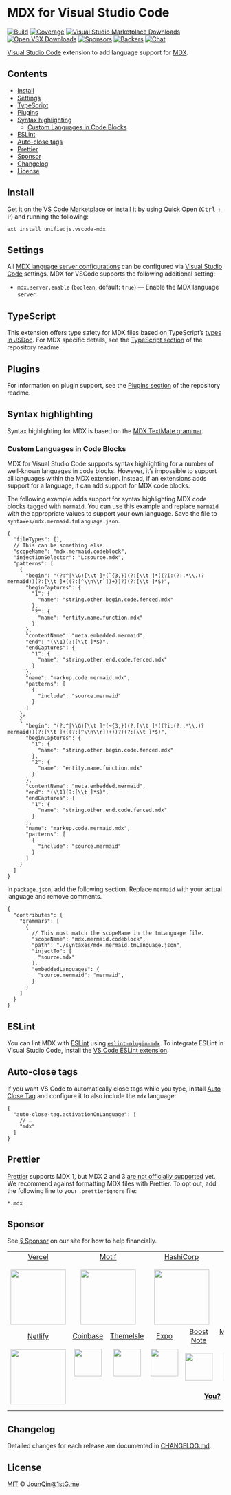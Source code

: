 # MDX for Visual Studio Code

[![Build][build-badge]][build]
[![Coverage][coverage-badge]][coverage]
[![Visual Studio Marketplace Downloads][marketplace-badge]][marketplace]
[![Open VSX Downloads][openvsx-badge]][openvsx]
[![Sponsors][sponsors-badge]][collective]
[![Backers][backers-badge]][collective]
[![Chat][chat-badge]][chat]

[Visual Studio Code][vscode] extension to add language support for [MDX][].

## Contents

* [Install](#install)
* [Settings](#settings)
* [TypeScript](#typescript)
* [Plugins](#plugins)
* [Syntax highlighting](#syntax-highlighting)
  * [Custom Languages in Code Blocks](#custom-languages-in-code-blocks)
* [ESLint](#eslint)
* [Auto-close tags](#auto-close-tags)
* [Prettier](#prettier)
* [Sponsor](#sponsor)
* [Changelog](#changelog)
* [License](#license)

## Install

[Get it on the VS Code Marketplace][marketplace] or install it by using Quick
Open (<kbd>Ctrl</kbd> + <kbd>P</kbd>) and running the following:

```text
ext install unifiedjs.vscode-mdx
```

## Settings

All [MDX language server configurations][] can be configured via
[Visual Studio Code][vscode] settings.
MDX for VSCode supports the following additional setting:

* `mdx.server.enable` (`boolean`, default: `true`) —
  Enable the MDX language server.

## TypeScript

This extension offers type safety for MDX files based on TypeScript’s
[types in JSDoc][jsdoc].
For MDX specific details, see the
[TypeScript section](https://github.com/mdx-js/mdx-analyzer#typescript) of the
repository readme.

## Plugins

For information on plugin support, see the
[Plugins section](https://github.com/mdx-js/mdx-analyzer#plugins) of the
repository readme.

## Syntax highlighting

Syntax highlighting for MDX is based on the
[MDX TextMate grammar](https://github.com/wooorm/markdown-tm-language).

### Custom Languages in Code Blocks

MDX for Visual Studio Code supports syntax highlighting for a number of
well-known languages in code blocks.
However, it’s impossible to support all languages within the MDX extension.
Instead, if an extensions adds support for a language, it can add support for
MDX code blocks.

The following example adds support for syntax highlighting MDX code blocks
tagged with `mermaid`.
You can use this example and replace `mermaid` with the appropriate values to
support your own language.
Save the file to `syntaxes/mdx.mermaid.tmLanguage.json`.

```jsonc
{
  "fileTypes": [],
  // This can be something else.
  "scopeName": "mdx.mermaid.codeblock",
  "injectionSelector": "L:source.mdx",
  "patterns": [
    {
      "begin": "(?:^|\\G)[\\t ]*(`{3,})(?:[\\t ]*((?i:(?:.*\\.)?mermaid))(?:[\\t ]+((?:[^\\n\\r`])+))?)(?:[\\t ]*$)",
      "beginCaptures": {
        "1": {
          "name": "string.other.begin.code.fenced.mdx"
        },
        "2": {
          "name": "entity.name.function.mdx"
        }
      },
      "contentName": "meta.embedded.mermaid",
      "end": "(\\1)(?:[\\t ]*$)",
      "endCaptures": {
        "1": {
          "name": "string.other.end.code.fenced.mdx"
        }
      },
      "name": "markup.code.mermaid.mdx",
      "patterns": [
        {
          "include": "source.mermaid"
        }
      ]
    },
    {
      "begin": "(?:^|\\G)[\\t ]*(~{3,})(?:[\\t ]*((?i:(?:.*\\.)?mermaid))(?:[\\t ]+((?:[^\\n\\r])+))?)(?:[\\t ]*$)",
      "beginCaptures": {
        "1": {
          "name": "string.other.begin.code.fenced.mdx"
        },
        "2": {
          "name": "entity.name.function.mdx"
        }
      },
      "contentName": "meta.embedded.mermaid",
      "end": "(\\1)(?:[\\t ]*$)",
      "endCaptures": {
        "1": {
          "name": "string.other.end.code.fenced.mdx"
        }
      },
      "name": "markup.code.mermaid.mdx",
      "patterns": [
        {
          "include": "source.mermaid"
        }
      ]
    }
  ]
}
```

In `package.json`, add the following section.
Replace `mermaid` with your actual language and remove comments.

```jsonc
{
  "contributes": {
    "grammars": [
      {
        // This must match the scopeName in the tmLanguage file.
        "scopeName": "mdx.mermaid.codeblock",
        "path": "./syntaxes/mdx.mermaid.tmLanguage.json",
        "injectTo": [
          "source.mdx"
        ],
        "embeddedLanguages": {
          "source.mermaid": "mermaid",
        }
      }
    ]
  }
}
```

## ESLint

You can lint MDX with [ESLint][] using [`eslint-plugin-mdx`][eslint-plugin-mdx].
To integrate ESLint in Visual Studio Code, install the
[VS Code ESLint extension][vscode-eslint].

## Auto-close tags

If you want VS Code to automatically close tags while you type, install
[Auto Close Tag][] and configure it to also include the `mdx` language:

```jsonc
{
  "auto-close-tag.activationOnLanguage": [
    // …
    "mdx"
  ]
}
```

## Prettier

[Prettier][] supports MDX 1, but MDX 2 and 3
[are not officially supported][prettier issue] yet.
We recommend against formatting MDX files with Prettier.
To opt out, add the following line to your `.prettierignore` file:

```ignore
*.mdx
```

## Sponsor

See [§ Sponsor][sponsor] on our site for how to help financially.

<table>
<tr valign="middle">
<td width="20%" align="center" rowspan="2" colspan="2">
  <a href="https://vercel.com">Vercel</a><br><br>
  <a href="https://vercel.com"><img src="https://avatars1.githubusercontent.com/u/14985020?s=256&v=4" width="128"></a>
</td>
<td width="20%" align="center" rowspan="2" colspan="2">
  <a href="https://motif.land">Motif</a><br><br>
  <a href="https://motif.land"><img src="https://avatars1.githubusercontent.com/u/74457950?s=256&v=4" width="128"></a>
</td>
<td width="20%" align="center" rowspan="2" colspan="2">
  <a href="https://www.hashicorp.com">HashiCorp</a><br><br>
  <a href="https://www.hashicorp.com"><img src="https://avatars1.githubusercontent.com/u/761456?s=256&v=4" width="128"></a>
</td>
<td width="20%" align="center" rowspan="2" colspan="2">
  <a href="https://www.gitbook.com">GitBook</a><br><br>
  <a href="https://www.gitbook.com"><img src="https://avatars1.githubusercontent.com/u/7111340?s=256&v=4" width="128"></a>
</td>
<td width="20%" align="center" rowspan="2" colspan="2">
  <a href="https://www.gatsbyjs.org">Gatsby</a><br><br>
  <a href="https://www.gatsbyjs.org"><img src="https://avatars1.githubusercontent.com/u/12551863?s=256&v=4" width="128"></a>
</td>
</tr>
<tr valign="middle"></tr>
<tr valign="middle">
<td width="20%" align="center" rowspan="2" colspan="2">
  <a href="https://www.netlify.com">Netlify</a><br><br>
  <!--OC has a sharper image-->
  <a href="https://www.netlify.com"><img src="https://images.opencollective.com/netlify/4087de2/logo/256.png" width="128"></a>
</td>
<td width="10%" align="center">
  <a href="https://www.coinbase.com">Coinbase</a><br><br>
  <a href="https://www.coinbase.com"><img src="https://avatars1.githubusercontent.com/u/1885080?s=256&v=4" width="64"></a>
</td>
<td width="10%" align="center">
  <a href="https://themeisle.com">ThemeIsle</a><br><br>
  <a href="https://themeisle.com"><img src="https://avatars1.githubusercontent.com/u/58979018?s=128&v=4" width="64"></a>
</td>
<td width="10%" align="center">
  <a href="https://expo.io">Expo</a><br><br>
  <a href="https://expo.io"><img src="https://avatars1.githubusercontent.com/u/12504344?s=128&v=4" width="64"></a>
</td>
<td width="10%" align="center">
  <a href="https://boostnote.io">Boost Note</a><br><br>
  <a href="https://boostnote.io"><img src="https://images.opencollective.com/boosthub/6318083/logo/128.png" width="64"></a>
</td>
<td width="10%" align="center">
  <a href="https://markdown.space">Markdown Space</a><br><br>
  <a href="https://markdown.space"><img src="https://images.opencollective.com/markdown-space/e1038ed/logo/128.png" width="64"></a>
</td>
<td width="10%" align="center">
  <a href="https://www.holloway.com">Holloway</a><br><br>
  <a href="https://www.holloway.com"><img src="https://avatars1.githubusercontent.com/u/35904294?s=128&v=4" width="64"></a>
</td>
<td width="10%"></td>
<td width="10%"></td>
</tr>
<tr valign="middle">
<td width="100%" align="center" colspan="8">
  <br>
  <a href="https://opencollective.com/unified"><strong>You?</strong></a>
  <br><br>
</td>
</tr>
</table>

## Changelog

Detailed changes for each release are documented in [CHANGELOG.md](https://github.com/mdx-js/mdx-analyzer/blob/HEAD/CHANGELOG.md).

## License

[MIT][] © [JounQin][]@[1stG.me][]

[1stg.me]: https://www.1stg.me

[auto close tag]: https://marketplace.visualstudio.com/items?itemName=formulahendry.auto-close-tag

[backers-badge]: https://opencollective.com/unified/backers/badge.svg

[build]: https://github.com/mdx-js/mdx-analyzer/actions

[build-badge]: https://github.com/mdx-js/mdx-analyzer/workflows/main/badge.svg

[chat]: https://github.com/mdx-js/mdx/discussions

[chat-badge]: https://img.shields.io/badge/chat-discussions-success.svg

[collective]: https://opencollective.com/unified

[coverage]: https://codecov.io/github/mdx-js/mdx-analyzer

[coverage-badge]: https://img.shields.io/codecov/c/github/mdx-js/mdx-analyzer/main.svg

[eslint]: https://eslint.org

[eslint-plugin-mdx]: https://github.com/mdx-js/eslint-mdx

[jounqin]: https://GitHub.com/JounQin

[jsdoc]: https://www.typescriptlang.org/docs/handbook/jsdoc-supported-types.html

[marketplace]: https://marketplace.visualstudio.com/items?itemName=unifiedjs.vscode-mdx

[marketplace-badge]: https://img.shields.io/visual-studio-marketplace/d/unifiedjs.vscode-mdx

[mdx]: https://mdxjs.com

[mdx language server configurations]: https://github.com/mdx-js/mdx-analyzer/blob/main/packages/language-server#configuration

[mit]: http://opensource.org/licenses/MIT

[openvsx]: https://open-vsx.org/extension/unifiedjs/vscode-mdx

[openvsx-badge]: https://img.shields.io/open-vsx/dt/unifiedjs/vscode-mdx

[prettier]: https://prettier.io

[prettier issue]: https://github.com/prettier/prettier/issues/12209

[sponsor]: https://mdxjs.com/community/sponsor/

[sponsors-badge]: https://opencollective.com/unified/sponsors/badge.svg

[vscode]: https://code.visualstudio.com

[vscode-eslint]: https://github.com/microsoft/vscode-eslint
